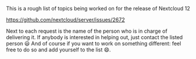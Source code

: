 This is a rough list of topics being worked on for the release of Nextcloud 12

https://github.com/nextcloud/server/issues/2672

Next to each request is the name of the person who is in charge of delivering it.
If anybody is interested in helping out, just contact the listed person :smiley: And of course if you want to work on something different: feel free to do so and add yourself to the list :smile:.
